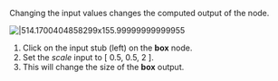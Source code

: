 Changing the input values changes the computed output of the node.

![|514.1700404858299x155.99999999999955](https://lh6.googleusercontent.com/ha_BUsbfpqAD5EHNUM9dDXIah9nb7zOjP5O_jnSqLXhvIM4ERXqjtY45rp5ocjQyHJr3BGKig5HBygVqmKOUua-zfo_nOl0KdHu73pyGkMiDdC1dgpAXqy6F6bpAkCTDMlQj6OqXBbrar_C4lQC8RWE)

1. Click on the input stub (left) on the **box** node.
2. Set the *scale* input to [ 0.5, 0.5, 2 ].
3. This will change the size of the **box** output.